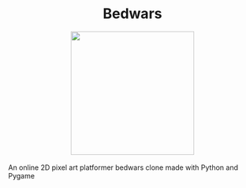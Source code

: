 <div align="center">
  <h1>Bedwars</h1>
  <img src="https://cdn.discordapp.com/attachments/918518890101886979/1006281901075599461/unknown.png" width="250" height="250"/>
</div>
<br>
An online 2D pixel art platformer bedwars clone made with Python and Pygame
</br>
